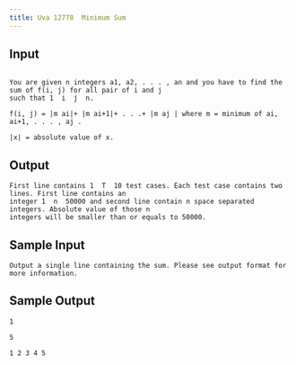 ```yaml
---
title: Uva 12778  Minimum Sum
---
```



## Input

```text

You are given n integers a1, a2, . . . , an and you have to find the sum of f(i, j) for all pair of i and j
such that 1  i  j  n.

f(i, j) = |m ai|+ |m ai+1|+ . . .+ |m aj | where m = minimum of ai, ai+1, . . . , aj .

|x| = absolute value of x.
```

## Output

```text
First line contains 1  T  10 test cases. Each test case contains two lines. First line contains an
integer 1  n  50000 and second line contain n space separated integers. Absolute value of those n
integers will be smaller than or equals to 50000.

```

## Sample Input

```text
Output a single line containing the sum. Please see output format for more information.

```

## Sample Output

```text
1

5

1 2 3 4 5

```
